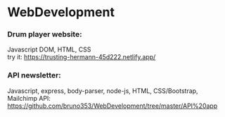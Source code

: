 # WebDevelopment

### Drum player website:
Javascript DOM, HTML, CSS </br>
try it: https://trusting-hermann-45d222.netlify.app/

### API newsletter:
Javascript, express, body-parser, node-js, HTML, CSS/Bootstrap, Mailchimp API:
https://github.com/bruno353/WebDevelopment/tree/master/API%20app
